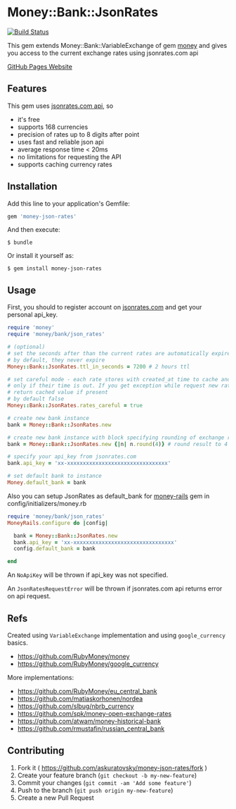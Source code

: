 # Money::Bank::JsonRates

[![Build Status](https://travis-ci.org/askuratovsky/money-json-rates.svg?branch=master)](https://travis-ci.org/askuratovsky/money-json-rates)

This gem extends Money::Bank::VariableExchange of gem [money](https://github.com/RubyMoney/money) and gives you access to the current exchange rates using jsonrates.com api

[GitHub Pages Website](http://askuratovsky.github.io/money-json-rates/)

## Features

This gem uses [jsonrates.com api](http://jsonrates.com/), so

- it's free
- supports 168 currencies
- precision of rates up to 8 digits after point
- uses fast and reliable json api
- average response time < 20ms
- no limitations for requesting the API
- supports caching currency rates

## Installation

Add this line to your application's Gemfile:

```ruby
gem 'money-json-rates'
```

And then execute:

    $ bundle

Or install it yourself as:

    $ gem install money-json-rates

## Usage

First, you should to register account on [jsonrates.com](http://jsonrates.com/) and get your personal api_key.

```ruby
require 'money'
require 'money/bank/json_rates'

# (optional)
# set the seconds after than the current rates are automatically expired
# by default, they never expire
Money::Bank::JsonRates.ttl_in_seconds = 7200 # 2 hours ttl

# set careful mode - each rate stores with created_at time to cache and will be flushed
# only if their time is out. If you get exception while request new rate, bank will
# return cached value if present
# by default false
Money::Bank::JsonRates.rates_careful = true

# create new bank instance
bank = Money::Bank::JsonRates.new

# create new bank instance with block specifying rounding of exchange result
bank = Money::Bank::JsonRates.new {|n| n.round(4)} # round result to 4 digits after point

# specify your api_key from jsonrates.com
bank.api_key = 'xx-xxxxxxxxxxxxxxxxxxxxxxxxxxxxxxxx'

# set default bank to instance
Money.default_bank = bank
```

Also you can setup JsonRates as default_bank for [money-rails](https://github.com/RubyMoney/money-rails) gem in config/initializers/money.rb

```ruby
require 'money/bank/json_rates'
MoneyRails.configure do |config|

  bank = Money::Bank::JsonRates.new
  bank.api_key = 'xx-xxxxxxxxxxxxxxxxxxxxxxxxxxxxxxxx'
  config.default_bank = bank

end
```

An `NoApiKey` will be thrown if api_key was not specified.

An `JsonRatesRequestError` will be thrown if jsonrates.com api returns error on api request.


## Refs

Created using `VariableExchange` implementation and using `google_currency` basics.

- https://github.com/RubyMoney/money
- https://github.com/RubyMoney/google_currency

More implementations:

- https://github.com/RubyMoney/eu_central_bank
- https://github.com/matiaskorhonen/nordea
- https://github.com/slbug/nbrb_currency
- https://github.com/spk/money-open-exchange-rates
- https://github.com/atwam/money-historical-bank
- https://github.com/rmustafin/russian_central_bank

## Contributing

1. Fork it ( https://github.com/askuratovsky/money-json-rates/fork )
2. Create your feature branch (`git checkout -b my-new-feature`)
3. Commit your changes (`git commit -am 'Add some feature'`)
4. Push to the branch (`git push origin my-new-feature`)
5. Create a new Pull Request
